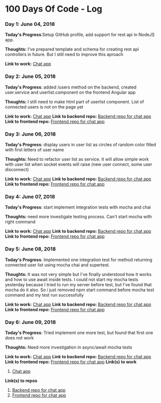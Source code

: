 # 100 Days Of Code - Log

### Day 1: June 04, 2018 

**Today's Progress**:Setup GitHub profile, add support for rest api in NodeJS app.

**Thoughts:** I've prepared template and schema for creating rest api controllers in future. But I still need to improve this aproach

**Link to work:** [Chat app](http://demochat.helper-studio.com)

### Day 2: June 05, 2018 

**Today's Progress**: added /users method on the backend, created user.service and userlist.component on the frontend Angular app

**Thoughts:** I still need to make html part of userlist component. List of connected  users is not on the page yet

**Link to work:** [Chat app](http://demochat.helper-studio.com)
**Link to backend repo:** [Backend repo for chat app](https://github.com/HelperStudio/chat-be)
**Link to frontend repo:** [Frontend repo for chat app](https://github.com/HelperStudio/chat-fe)

### Day 3: June 06, 2018 

**Today's Progress**: display users in user list as circles of random color filled with first letters of user name

**Thoughts:** Need to refactor user list as service. It will allow simple work with user list when socket events will raise (new user connect, some user disconnect)

**Link to work:** [Chat app](http://demochat.helper-studio.com)
**Link to backend repo:** [Backend repo for chat app](https://github.com/HelperStudio/chat-be)
**Link to frontend repo:** [Frontend repo for chat app](https://github.com/HelperStudio/chat-fe)

### Day 4: June 07, 2018 

**Today's Progress**: start implement integration tests with mocha and chai 

**Thoughts:** need more investigate testing process. Can't start mocha with right command

**Link to work:** [Chat app](http://demochat.helper-studio.com)
**Link to backend repo:** [Backend repo for chat app](https://github.com/HelperStudio/chat-be)
**Link to frontend repo:** [Frontend repo for chat app](https://github.com/HelperStudio/chat-fe)

### Day 5: June 08, 2018 

**Today's Progress**: Implemented one integration test for method returning connected user list using mocha chai and supertest. 

**Thoughts:** It was not very simple but I've finally understood how it works and how to use await inside tests. I could not start my mocha tests yesterday because I tried to run my server before test, but I've found that mocha do it also. So i just removed npm start command before mocha test command and my test run successfully 

**Link to work:** [Chat app](http://demochat.helper-studio.com)
**Link to backend repo:** [Backend repo for chat app](https://github.com/HelperStudio/chat-be)
**Link to frontend repo:** [Frontend repo for chat app](https://github.com/HelperStudio/chat-fe)

### Day 6: June 09, 2018 

**Today's Progress**: Tried implement one more test, but found that first one does not work 

**Thoughts:** Need more investigation in async/await mocha tests

**Link to work:** [Chat app](http://demochat.helper-studio.com)
**Link to backend repo:** [Backend repo for chat app](https://github.com/HelperStudio/chat-be)
**Link to frontend repo:** [Frontend repo for chat app](https://github.com/HelperStudio/chat-fe)
**Link(s) to work**
1. [Chat app](http://demochat.helper-studio.com)

**Link(s) to repos**
1. [Backend repo for chat app](https://github.com/HelperStudio/chat-be)
2. [Frontend repo for chat app](https://github.com/HelperStudio/chat-fe)
